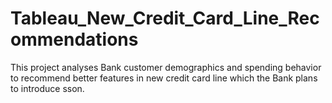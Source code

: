 # Tableau_New_Credit_Card_Line_Recommendations
This project analyses Bank customer demographics and spending behavior to recommend better features in new credit card line which the Bank plans to introduce sson.

